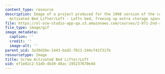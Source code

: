 ```yaml
---
content_type: resource
description: Image of a project produced for the 1998 version of the course. Screw
  Activated Bed Lifter/Loft - Lofts bed, freeing up extra storage space underneath.
file: https://ol-ocw-studio-app-qa.s3.amazonaws.com/courses/2-971-2nd-summer-introduction-to-design-january-iap-2003/ef1e02c251db4b3048ac195237670e4d_98_screw_bed_lifter.gif
file_type: image/gif
image_metadata:
  caption: ''
  credit: ''
  image-alt: ''
parent_uid: 3a38d26e-1443-bad2-7011-244cf41f317b
resourcetype: Image
title: Screw Activated Bed Lifter/Loft
uid: ef1e02c2-51db-4b30-48ac-195237670e4d
---
```


